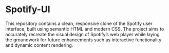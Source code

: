 # Spotify-UI
This repository contains a clean, responsive clone of the Spotify user interface, built using semantic HTML and modern CSS. The project aims to accurately recreate the visual design of Spotify’s web player while laying the groundwork for future enhancements such as interactive functionality and dynamic content rendering.
